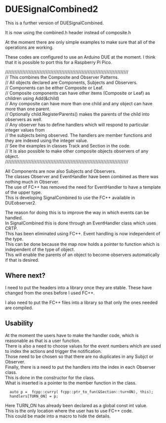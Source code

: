 # DUESignalCombined2

This is a further version of DUESignalCombined.

It is now using the combined.h header instead of composite.h 

At the moment there are only simple examples to make sure that all of the operations are working.

These codes are configured to use an Arduino DUE at the moment. I think that it is possible to port this for a Raspberry Pi Pico. 

///////////////////////////////////////////////////////////////////////////////  
// This combines the Composite and Observer Patterns.  
// All objects declared are Components, Subjects and Observers.  
// Components can be either Composite or Leaf.  
// Composite components can have other items (Composite or Leaf) as children using Add(&child)  
// Any composite can have more than one child and any object can have more than one parent.  
// Optionally child.RegisterParents() makes the parents of the child into observers as well.  
// Any observer has to define handlers which will respond to particular integer values from   
// the subjects being observed. The handlers are member functions and they are indexed using the integer value.  
// See the examples in classes Track and Section in the code.  
// It is also possible to make other composite objects observers of any object.   
///////////////////////////////////////////////////////////////////////////////

All Components are now also Subjects and Observers.  
The classes Observer and EventHandler have been combined as there was nothing much in Observer.  
The use of FC++ has removed the need for EventHandler to have a template of the upper type.  
This is developing SignalCombined to use the FC++ available in DUEobserver2.  

The reason for doing this is to improve the way in which events can be handled.  
In SignalCombined this is done through an EventHandler class which uses CRTP.  
This has been eliminated using FC++. Event handling is now independent of the type.  
This can be done because the map now holds a pointer to function which is independent of the type of object.  
This will enable the parents of an object to become observers automatically if that is desired.

## Where next?

I need to put the headers into a library once they are stable. These have changed from the ones before I used FC++.

I also need to put the FC++ files into a library so that only the ones needed are compiled.

## Usability

At the moment the users have to make the handler code, which is reasonable as that is a user function.  
There is also a need to choose values for the event numbers which are used to index the actions and trigger the notification.  
Those need to be chosen so that there are no duplicates in any Subjct or Observer.  
Finally, there is a need to put the handlers into the index in each Observer class.  
This is done in the constructor for the class.  
What is inserted is a pointer to the member function in the class. 

      auto p =  fcpp::curry( fcpp::ptr_to_fun(&Section::turnON), this);  
      handlers[TURN_ON] = p;  

Here TURN_ON has already been declared as a global const int value.  
This is the only location where the user has to use FC++ code.  
This could be made into a macro to hide the details.

